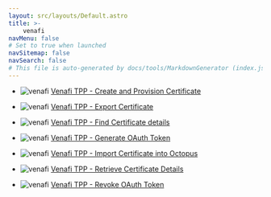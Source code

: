 ```yaml
---
layout: src/layouts/Default.astro
title: >-
    venafi
navMenu: false
# Set to true when launched
navSitemap: false
navSearch: false
# This file is auto-generated by docs/tools/MarkdownGenerator (index.js)
---
```


<ul>

<li>

![venafi](https://i.octopus.com/library/step-templates/venafi.png) [Venafi TPP - Create and Provision Certificate](/integrations/venafi/venafi-tpp-create-and-provision-certificate)

</li>
        
<li>

![venafi](https://i.octopus.com/library/step-templates/venafi.png) [Venafi TPP - Export Certificate](/integrations/venafi/venafi-tpp-export-certificate)

</li>
        
<li>

![venafi](https://i.octopus.com/library/step-templates/venafi.png) [Venafi TPP - Find Certificate details](/integrations/venafi/venafi-tpp-find-certificate-details)

</li>
        
<li>

![venafi](https://i.octopus.com/library/step-templates/venafi.png) [Venafi TPP - Generate OAuth Token](/integrations/venafi/venafi-tpp-generate-oauth-token)

</li>
        
<li>

![venafi](https://i.octopus.com/library/step-templates/venafi.png) [Venafi TPP - Import Certificate into Octopus](/integrations/venafi/venafi-tpp-import-certificate-into-octopus)

</li>
        
<li>

![venafi](https://i.octopus.com/library/step-templates/venafi.png) [Venafi TPP - Retrieve Certificate Details](/integrations/venafi/venafi-tpp-retrieve-certificate-details)

</li>
        
<li>

![venafi](https://i.octopus.com/library/step-templates/venafi.png) [Venafi TPP - Revoke OAuth Token](/integrations/venafi/venafi-tpp-revoke-oauth-token)

</li>
        
</ul>
